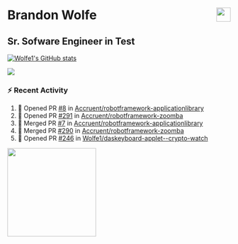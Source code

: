 Brandon Wolfe <a href="https://www.linkedin.com/in/brandon-wolfe1" target="_blank" rel="noreferrer"><img src="https://raw.githubusercontent.com/danielcranney/readme-generator/main/public/icons/socials/linkedin.svg" width="32" height="32" align="right"/></a>
==============================
Sr. Sofware Engineer in Test
-----------------------------

<p align="left"><a href="http://www.github.com/Wolfe1"><img src="https://github-readme-stats.vercel.app/api?username=Wolfe1&show_icons=true&hide=&count_private=true&title_color=0891b2&text_color=ffffff&icon_color=0891b2&bg_color=1c1917&hide_border=true&show_icons=true" alt="Wolfe1's GitHub stats" /></a></p>
<p align="left"><a href="http://www.github.com/Wolfe1"><img src="https://github-readme-streak-stats.herokuapp.com/?user=Wolfe1&stroke=ffffff&background=1c1917&ring=0891b2&fire=0891b2&currStreakNum=ffffff&currStreakLabel=0891b2&sideNums=ffffff&sideLabels=ffffff&dates=ffffff&hide_border=true" /></a></p>

### :zap: Recent Activity
<!--START_SECTION:activity-->
1. 💪 Opened PR [#8](https://github.com/Accruent/robotframework-applicationlibrary/pull/8) in [Accruent/robotframework-applicationlibrary](https://github.com/Accruent/robotframework-applicationlibrary)
2. 💪 Opened PR [#291](https://github.com/Accruent/robotframework-zoomba/pull/291) in [Accruent/robotframework-zoomba](https://github.com/Accruent/robotframework-zoomba)
3. 🎉 Merged PR [#7](https://github.com/Accruent/robotframework-applicationlibrary/pull/7) in [Accruent/robotframework-applicationlibrary](https://github.com/Accruent/robotframework-applicationlibrary)
4. 🎉 Merged PR [#290](https://github.com/Accruent/robotframework-zoomba/pull/290) in [Accruent/robotframework-zoomba](https://github.com/Accruent/robotframework-zoomba)
5. 💪 Opened PR [#246](https://github.com/Wolfe1/daskeyboard-applet--crypto-watch/pull/246) in [Wolfe1/daskeyboard-applet--crypto-watch](https://github.com/Wolfe1/daskeyboard-applet--crypto-watch)
<!--END_SECTION:activity-->

<a href="https://www.buymeacoffee.com/wolfe"><img src="https://cdn.buymeacoffee.com/buttons/v2/default-yellow.png" width="200" /></a>
